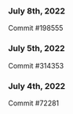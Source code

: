 ### July 8th, 2022

Commit #198555

### July 5th, 2022

Commit #314353


### July 4th, 2022

Commit #72281
